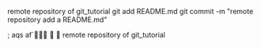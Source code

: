 remote repository of git_tutorial
git add README.md
git commit -m "remote repository add a README.md"





;
aqs
af`


remote repository of git_tutorial
